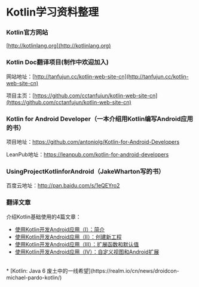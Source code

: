 # Kotlin学习资料整理

### Kotlin官方网站 

[http://kotlinlang.org](http://kotlinlang.org)

### Kotlin Doc翻译项目(制作中欢迎加入)

网站地址：[http://tanfujun.cc/kotlin-web-site-cn](http://tanfujun.cc/kotlin-web-site-cn)  

项目主页：[https://github.com/cctanfujun/kotlin-web-site-cn](https://github.com/cctanfujun/kotlin-web-site-cn)

### Kotlin for Android Developer（一本介绍用Kotlin编写Android应用的书）  

项目地址：https://github.com/antoniolg/Kotlin-for-Android-Developers    

LeanPub地址：https://leanpub.com/kotlin-for-android-developers  

### UsingProjectKotlinforAndroid（JakeWharton写的书）

百度云地址：http://pan.baidu.com/s/1eQEYro2

### 翻译文章

介绍Kotlin基础使用的4篇文章：  

* [使用Kotlin开发Android应用（I）：简介](http://www.jianshu.com/p/b6a2cda2f806)  
* [使用Kotlin开发Android应用（II）：创建新工程](http://www.jianshu.com/p/03bba63474f7)
* [使用Kotlin开发Android应用（III）：扩展函数和默认值](http://www.jianshu.com/p/b0d4da2c8c5f)
* [使用Kotlin开发Android应用（IV）：自定义视图和Android扩展](http://www.jianshu.com/p/751b4ab19d2a)
<br>
* [Kotlin: Java 6 废土中的一线希望](https://realm.io/cn/news/droidcon-michael-pardo-kotlin/)
 




